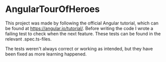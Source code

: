 # AngularTourOfHeroes

This project was made by following the official Angular tutorial, which can be found at https://angular.io/tutorial/. Before writing the code I wrote a failing test to check when the next feature. These tests can be found in the relevant .spec.ts-files.

The tests weren't always correct or working as intended, but they have been fixed as more learning happened.
